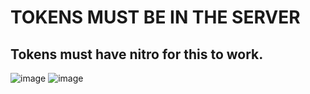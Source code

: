 # TOKENS MUST BE IN THE SERVER
## Tokens must have nitro for this to work.

![image](https://github.com/Bricky1337/Discord-Boost-Bot/assets/143651065/1112987f-9247-421d-b06e-15727c0d7d66)
![image](https://github.com/Bricky1337/Discord-Boost-Bot/assets/143651065/4ba709f4-ba73-47a7-a0da-5b4fdf0f2736)
